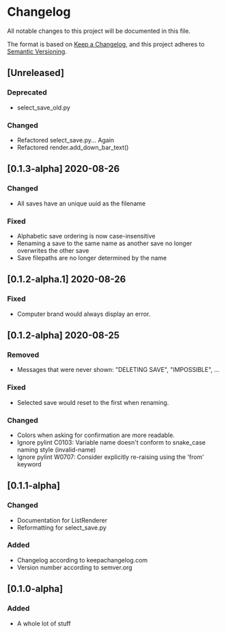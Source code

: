 # Changelog
All notable changes to this project will be documented in this file.

The format is based on [Keep a Changelog](https://keepachangelog.com/en/1.0.0/),
and this project adheres to [Semantic Versioning](https://semver.org/spec/v2.0.0.html).

## [Unreleased]

### Deprecated
 - select_save_old.py

### Changed
 - Refactored select_save.py... Again
 - Refactored render.add_down_bar_text()

## [0.1.3-alpha] 2020-08-26

### Changed
 - All saves have an unique uuid as the filename

### Fixed
 - Alphabetic save ordering is now case-insensitive
 - Renaming a save to the same name as another save no longer overwrites the other save
 - Save filepaths are no longer determined by the name

## [0.1.2-alpha.1] 2020-08-26

### Fixed
 - Computer brand would always display an error.

## [0.1.2-alpha] 2020-08-25

### Removed
 - Messages that were never shown: "DELETING SAVE", "IMPOSSIBLE", ...

### Fixed
 - Selected save would reset to the first when renaming.

### Changed
 - Colors when asking for confirmation are more readable.
 - Ignore pylint C0103: Variable name doesn't conform to snake_case naming style
   (invalid-name)
 - Ignore pylint W0707: Consider explicitly re-raising using the 'from' keyword

## [0.1.1-alpha]

### Changed
 - Documentation for ListRenderer
 - Reformatting for select_save.py

### Added
 - Changelog according to keepachangelog.com
 - Version number according to semver.org

## [0.1.0-alpha]

### Added
 - A whole lot of stuff
